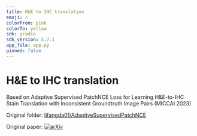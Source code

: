 ```yaml
---
title: H&E to IHC translation
emoji: 🔥
colorFrom: pink
colorTo: yellow
sdk: gradio
sdk_version: 5.7.1
app_file: app.py
pinned: false
---
```


# H&E to IHC translation
Based on Adaptive Supervised PatchNCE Loss for Learning H&E-to-IHC Stain Translation with Inconsistent Groundtruth Image Pairs (MICCAI 2023)

Original folder: [lifangda01/AdaptiveSupervisedPatchNCE](https://github.com/lifangda01/AdaptiveSupervisedPatchNCE)

Original paper: [![arXiv](https://img.shields.io/badge/arXiv-2303.06193-00ff00.svg)](https://arxiv.org/pdf/2303.06193)